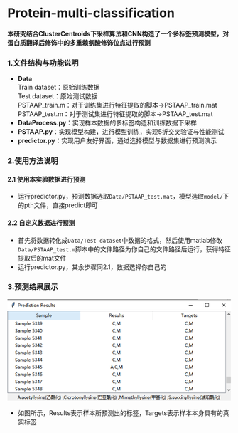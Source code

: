 # Protein-multi-classification  
**本研究结合ClusterCentroids下采样算法和CNN构造了一个多标签预测模型，对蛋白质翻译后修饰中的多重赖氨酸修饰位点进行预测**
### 1.文件结构与功能说明
* **Data**  
    Train dataset：原始训练数据  
    Test dataset：原始测试数据  
    PSTAAP_train.m：对于训练集进行特征提取的脚本->PSTAAP_train.mat  
    PSTAAP_test.m：对于测试集进行特征提取的脚本->PSTAAP_test.mat
* **DataProcess.py**：实现样本数据的多标签构造和训练数据下采样  
* **PSTAAP.py**：实现模型构建，进行模型训练，实现5折交叉验证与性能测试
* **predictor.py**：实现用户友好界面，通过选择模型与数据集进行预测演示
### 2.使用方法说明
#### 2.1 使用本实验数据进行预测
* 运行predictor.py，预测数据选取`Data/PSTAAP_test.mat`，模型选取`model/`下的pth文件，直接predict即可
#### 2.2 自定义数据进行预测
* 首先将数据转化成`Data/Test dataset`中数据的格式，然后使用matlab修改`Data/PSTAAP_test.m`脚本中的文件路径为你自己的文件路径后运行，获得特征提取后的mat文件
* 运行predictor.py，其余步骤同2.1，数据选择你自己的
### 3.预测结果展示
![img.png](img.png)
* 如图所示，Results表示样本所预测出的标签，Targets表示样本本身具有的真实标签